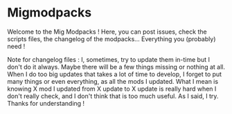 # Migmodpacks
Welcome to the Mig Modpacks !
Here, you can post issues, check the scripts files, the changelog of the modpacks... Everything you (probably) need !

Note for changelog files :
I, sometimes, try to update them in-time but I don't do it always. Maybe there will be a few things missing or nothing at all. When I do too big updates that takes a lot of time to develop, I forget to put many things or even everything, as all the mods I updated. What I mean is knowing X mod I updated from X update to X update is really hard when I don't really check, and I don't think that is too much useful. As I said, I try. Thanks for understanding !
